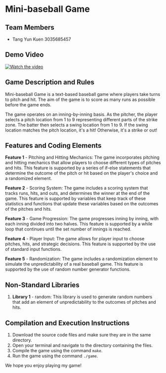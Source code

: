 # Mini-baseball Game

## Team Members

- Tang Yun Kuen 3035685457

## Demo Video
[![Watch the video](https://img.youtube.com/vi/hCzKy_ZhkiM/0.jpg)](https://www.youtube.com/watch?v=hCzKy_ZhkiM)

## Game Description and Rules

Mini-baseball Game is a text-based baseball game where players take turns to pitch and hit. The aim of the game is to score as many runs as possible before the game ends.

The game operates on an inning-by-inning basis. As the pitcher, the player selects a pitch location from 1 to 9 representing different parts of the strike zone. The batter then selects a swing location from 1 to 9. If the swing location matches the pitch location, it's a hit! Otherwise, it's a strike or out!

## Features and Coding Elements 

**Feature 1** - Pitching and Hitting Mechanics: The game incorporates pitching and hitting mechanics that allow players to choose different types of pitches and hits. This feature is supported by a series of if-else statements that determine the outcome of the pitch or hit based on the player's choice and a randomized element.

**Feature 2** - Scoring System: The game includes a scoring system that tracks runs, hits, and outs, and determines the winner at the end of the game. This feature is supported by variables that keep track of these statistics and functions that update these variables based on the outcomes of the pitches and hits.

**Feature 3** - Game Progression: The game progresses inning by inning, with each inning divided into two halves. This feature is supported by a while loop that continues until the set number of innings is reached.

**Feature 4** - Player Input: The game allows for player input to choose pitches, hits, and strategic decisions. This feature is supported by the use of standard input functions.

**Feature 5** - Randomization: The game includes a randomization element to simulate the unpredictability of a real baseball game. This feature is supported by the use of random number generator functions.

## Non-Standard Libraries

1. **Library 1** - random: This library is used to generate random numbers that add an element of unpredictability to the outcomes of pitches and hits.

## Compilation and Execution Instructions

1. Download the source code files and make sure they are in the same directory.
2. Open your terminal and navigate to the directory containing the files.
3. Compile the game using the command ```make```.
4. Run the game using the command ```./game```.

We hope you enjoy playing my game!
